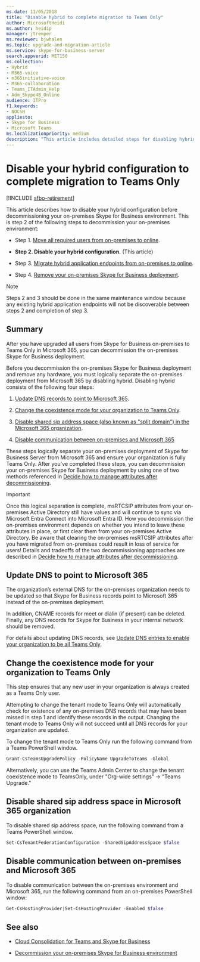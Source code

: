 ```yaml
---
ms.date: 11/05/2018
title: "Disable hybrid to complete migration to Teams Only"
author: MicrosoftHeidi
ms.author: heidip
manager: jtremper
ms.reviewer: bjwhalen
ms.topic: upgrade-and-migration-article
ms.service: skype-for-business-server
search.appverid: MET150
ms.collection: 
- Hybrid 
- M365-voice
- m365initiative-voice
- M365-collaboration
- Teams_ITAdmin_Help
- Adm_Skype4B_Online
audience: ITPro
f1.keywords:
- NOCSH
appliesto:
- Skype for Business 
- Microsoft Teams
ms.localizationpriority: medium
description: "This article includes detailed steps for disabling hybrid as part of cloud consolidation for Teams and Skype for Business."
---
```


# Disable your hybrid configuration to complete migration to Teams Only 

[!INCLUDE [sfbo-retirement](../../Hub/includes/sfbo-retirement.md)]


This article describes how to disable your hybrid configuration before decommissioning your on-premises Skype for Business environment. This is step 2 of the following steps to decommission your on-premises environment:

- Step 1. [Move all required users from on-premises to online](decommission-move-on-prem-users.md).

- **Step 2. Disable your hybrid configuration.** (This article)

- Step 3. [Migrate hybrid application endpoints from on-premises to online](decommission-move-on-prem-endpoints.md).

- Step 4. [Remove your on-premises Skype for Business deployment](decommission-remove-on-prem.md).

> [!NOTE]
> Steps 2 and 3 should be done in the same maintenance window because any existing hybrid application endpoints will not be discoverable between steps 2 and completion of step 3.


## Summary

After you have upgraded all users from Skype for Business on-premises to Teams Only in Microsoft 365, you can decommission the on-premises Skype for Business deployment.

Before you decommission the on-premises Skype for Business deployment and remove any hardware, you must logically separate the on-premises deployment from Microsoft 365 by disabling hybrid. Disabling hybrid consists of the following four steps:

1. [Update DNS records to point to Microsoft 365](#update-dns-to-point-to-microsoft-365).

2. [Change the coexistence mode for your organization to Teams Only](#change-the-coexistence-mode-for-your-organization-to-teams-only).

3. [Disable shared sip address space (also known as "split domain") in the Microsoft 365 organization](#disable-shared-sip-address-space-in-microsoft-365-organization).

4. [Disable communication between on-premises and Microsoft 365](#disable-communication-between-on-premises-and-microsoft-365)

These steps logically separate your on-premises deployment of Skype for Business Server from Microsoft 365 and ensure your organization is fully Teams Only. After you've completed these steps, you can decommission your on-premises Skype for Business deployment by using one of two methods referenced in [Decide how to manage attributes after decommissioning](cloud-consolidation-managing-attributes.md).

> [!Important] 
> Once this logical separation is complete, msRTCSIP attributes from your on-premises Active Directory still have values and will continue to sync via Microsoft Entra Connect into Microsoft Entra ID. How you decommission the on-premises environment depends on whether you intend to leave these attributes in place, or first clear them from your on-premises Active Directory. Be aware that clearing the on-premises msRTCSIP attributes after you have migrated from on-premises could result in loss of service for users! Details and tradeoffs of the two decommissioning approaches are described in [Decide how to manage attributes after decommissioning](cloud-consolidation-managing-attributes.md).

## Update DNS to point to Microsoft 365

The organization’s external DNS for the on-premises organization needs to be updated so that Skype for Business records point to Microsoft 365 instead of the on-premises deployment. 

In addition, CNAME records for meet or dialin (if present) can be deleted. Finally, any DNS records for Skype for Business in your internal network should be removed.

For details about updating DNS records, see [Update DNS entries to enable your organization to be all Teams Only](decommission-manage-dns-entries.md).

## Change the coexistence mode for your organization to Teams Only

This step ensures that any new user in your organization is always created as a Teams Only user. 

Attempting to change the tenant mode to Teams Only will automatically check for existence of any on-premises DNS records that may have been missed in step 1 and identify these records in the output. Changing the tenant mode to Teams Only will not succeed until all DNS records for your organization are updated. 

To change the tenant mode to Teams Only run the following command from a Teams PowerShell window.

```PowerShell
Grant-CsTeamsUpgradePolicy -PolicyName UpgradeToTeams -Global
```

Alternatively, you can use the Teams Admin Center to change the tenant coexistence mode to TeamsOnly, under "Org-wide settings" -> "Teams Upgrade."    

## Disable shared sip address space in Microsoft 365 organization
    
To disable shared sip address space, run the following command from a Teams PowerShell window.

```PowerShell
Set-CsTenantFederationConfiguration -SharedSipAddressSpace $false
```
 
## Disable communication between on-premises and Microsoft 365

To disable communication between the on-premises environment and Microsoft 365, run the following command from an on-premises PowerShell window:

```PowerShell
Get-CsHostingProvider|Set-CsHostingProvider -Enabled $false
```


## See also

- [Cloud Consolidation for Teams and Skype for Business](cloud-consolidation.md)

- [Decommission your on-premises Skype for Business environment](decommission-on-prem-overview.md)
